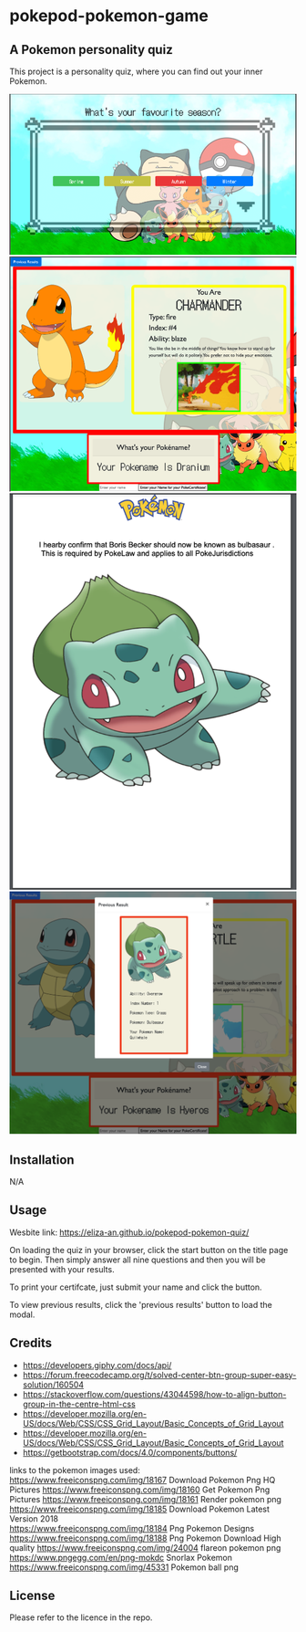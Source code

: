 # pokepod-pokemon-game

## A Pokemon personality quiz

This project is a personality quiz, where you can find out your inner Pokemon. 

![](questions-page.png)  ![](results-page.png)  ![](pdf%20certificate.png)  ![](previous-results.png)  

## Installation

N/A

## Usage

Wesbite link: https://eliza-an.github.io/pokepod-pokemon-quiz/ 

On loading the quiz in your browser, click the start button on the title page to begin. Then simply answer all nine questions and then you will be presented with your results. 

To print your certifcate, just submit your name and click the button.

To view previous results, click the 'previous results' button to load the modal.

## Credits

- https://developers.giphy.com/docs/api/
- https://forum.freecodecamp.org/t/solved-center-btn-group-super-easy-solution/160504
- https://stackoverflow.com/questions/43044598/how-to-align-button-group-in-the-centre-html-css
- https://developer.mozilla.org/en-US/docs/Web/CSS/CSS_Grid_Layout/Basic_Concepts_of_Grid_Layout
- https://developer.mozilla.org/en-US/docs/Web/CSS/CSS_Grid_Layout/Basic_Concepts_of_Grid_Layout
- https://getbootstrap.com/docs/4.0/components/buttons/


links to the pokemon images used:  
https://www.freeiconspng.com/img/18167  Download Pokemon Png HQ Pictures
https://www.freeiconspng.com/img/18160  Get Pokemon Png Pictures
https://www.freeiconspng.com/img/18161  Render pokemon png
https://www.freeiconspng.com/img/18185  Download Pokemon Latest Version 2018      
https://www.freeiconspng.com/img/18184  Png Pokemon Designs
https://www.freeiconspng.com/img/18188  Png Pokemon Download High quality
https://www.freeiconspng.com/img/24004  flareon pokemon png
https://www.pngegg.com/en/png-mokdc  Snorlax Pokemon
https://www.freeiconspng.com/img/45331  Pokemon ball png 


## License

Please refer to the licence in the repo.
